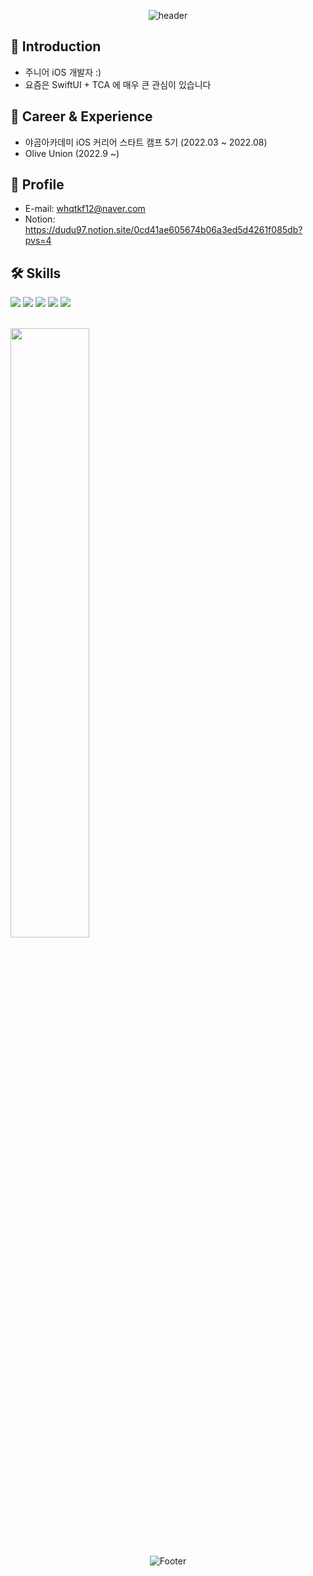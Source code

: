 <div align=center>

![header](https://capsule-render.vercel.app/api?type=waving&color=auto&height=200&section=header&text=dudu's%20Github&fontSize=90)

  </div>


## 🤔 Introduction

- 주니어 iOS 개발자 :)
- 요즘은 SwiftUI + TCA 에 매우 큰 관심이 있습니다

## 🎈 Career & Experience

- 야곰아카데미 iOS 커리어 스타트 캠프 5기 (2022.03 ~ 2022.08)
- Olive Union (2022.9 ~)

## 📝 Profile
- E-mail: whqtkf12@naver.com
- Notion: https://dudu97.notion.site/0cd41ae605674b06a3ed5d4261f085db?pvs=4

## 🛠️ Skills

<img src="https://img.shields.io/badge/Swift-F05138?style=for-the-badgee&logo=Swift&logoColor=white"> <img src="https://img.shields.io/badge/UIKit-CC2929?style=for-the-badgee&logo=Swift&logoColor=white">
<img src="https://img.shields.io/badge/SwiftUI-54BBFF?style=for-the-badgee&logo=Swift&logoColor=white">
<img src="https://img.shields.io/badge/RxSwift-B7178C?style=for-the-badgee&logo=ReactiveX&logoColor=white">
<img src="https://img.shields.io/badge/Combine-283274?style=for-the-badgee&logo=Swift&logoColor=white">

<br>
<img width="50%" src="https://github-readme-stats.vercel.app/api?username=FirstDo&show_icons=true&theme=github_dark&hide="/>

<div align=center>

![Footer](https://capsule-render.vercel.app/api?type=waving&color=auto&height=200&section=footer)

</div>
